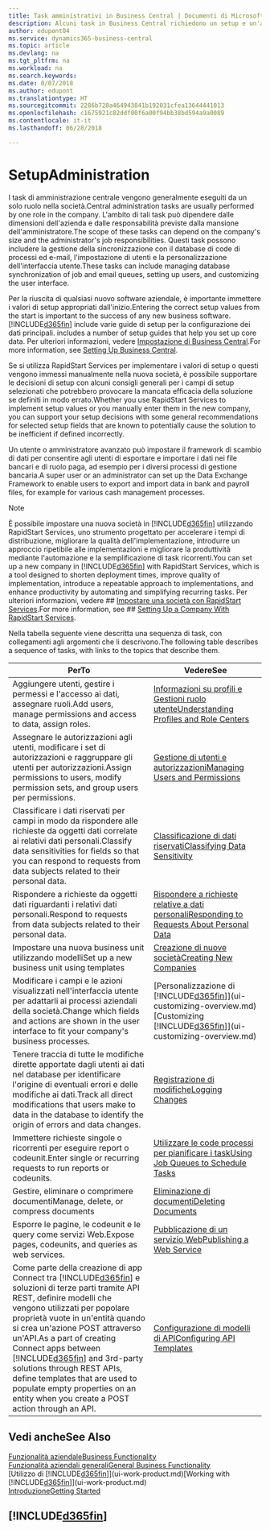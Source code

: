 ```yaml
---
title: Task amministrativi in Business Central | Documenti di Microsoft
description: Alcuni task in Business Central richiedono un setup e un'amministrazione centrale. In questa sezione, viene fornita una descrizione di tali task e informazioni su come utilizzarli.
author: edupont04
ms.service: dynamics365-business-central
ms.topic: article
ms.devlang: na
ms.tgt_pltfrm: na
ms.workload: na
ms.search.keywords: 
ms.date: 0/07/2018
ms.author: edupont
ms.translationtype: HT
ms.sourcegitcommit: 2286b728a464943841b192031cfea13644441013
ms.openlocfilehash: c1675921c82ddf00f6a00f94bb38bd594a9a0089
ms.contentlocale: it-it
ms.lasthandoff: 06/28/2018

---
```

# <a name="administration"></a><span data-ttu-id="c8d1e-104">Setup</span><span class="sxs-lookup"><span data-stu-id="c8d1e-104">Administration</span></span>
<span data-ttu-id="c8d1e-105">I task di amministrazione centrale vengono generalmente eseguiti da un solo ruolo nella società.</span><span class="sxs-lookup"><span data-stu-id="c8d1e-105">Central administration tasks are usually performed by one role in the company.</span></span> <span data-ttu-id="c8d1e-106">L'ambito di tali task può dipendere dalle dimensioni dell'azienda e dalle responsabilità previste dalla mansione dell'amministratore.</span><span class="sxs-lookup"><span data-stu-id="c8d1e-106">The scope of these tasks can depend on the company's size and the administrator's job responsibilities.</span></span> <span data-ttu-id="c8d1e-107">Questi task possono includere la gestione della sincronizzazione con il database di code di processi ed e-mail, l'impostazione di utenti e la personalizzazione dell'interfaccia utente.</span><span class="sxs-lookup"><span data-stu-id="c8d1e-107">These tasks can include managing database synchronization of job and email queues, setting up users, and customizing the user interface.</span></span>  

<span data-ttu-id="c8d1e-108">Per la riuscita di qualsiasi nuovo software aziendale, è importante immettere i valori di setup appropriati dall'inizio.</span><span class="sxs-lookup"><span data-stu-id="c8d1e-108">Entering the correct setup values from the start is important to the success of any new business software.</span></span> [!INCLUDE[d365fin](includes/d365fin_md.md)]<span data-ttu-id="c8d1e-109"> include varie guide di setup per la configurazione dei dati principali.</span><span class="sxs-lookup"><span data-stu-id="c8d1e-109"> includes a number of setup guides that help you set up core data.</span></span> <span data-ttu-id="c8d1e-110">Per ulteriori informazioni, vedere [Impostazione di Business Central](setup.md).</span><span class="sxs-lookup"><span data-stu-id="c8d1e-110">For more information, see [Setting Up Business Central](setup.md).</span></span>

<span data-ttu-id="c8d1e-111">Se si utilizza RapidStart Services per implementare i valori di setup o questi vengono immessi manualmente nella nuova società, è possibile supportare le decisioni di setup con alcuni consigli generali per i campi di setup selezionati che potrebbero provocare la mancata efficacia della soluzione se definiti in modo errato.</span><span class="sxs-lookup"><span data-stu-id="c8d1e-111">Whether you use RapidStart Services to implement setup values or you manually enter them in the new company, you can support your setup decisions with some general recommendations for selected setup fields that are known to potentially cause the solution to be inefficient if defined incorrectly.</span></span>  

<span data-ttu-id="c8d1e-112">Un utente o amministratore avanzato può impostare il framework di scambio di dati per consentire agli utenti di esportare e importare i dati nei file bancari e di ruolo paga, ad esempio per i diversi processi di gestione bancaria.</span><span class="sxs-lookup"><span data-stu-id="c8d1e-112">A super user or an administrator can set up the Data Exchange Framework to enable users to export and import data in bank and payroll files, for example for various cash management processes.</span></span>

> [!NOTE]
> <span data-ttu-id="c8d1e-113">È possibile impostare una nuova società in [!INCLUDE[d365fin](includes/d365fin_md.md)] utilizzando RapidStart Services, uno strumento progettato per accelerare i tempi di distribuzione, migliorare la qualità dell'implementazione, introdurre un approccio ripetibile alle implementazioni e migliorare la produttività mediante l'automazione e la semplificazione di task ricorrenti.</span><span class="sxs-lookup"><span data-stu-id="c8d1e-113">You can set up a new company in [!INCLUDE[d365fin](includes/d365fin_md.md)] with RapidStart Services, which is a tool designed to shorten deployment times, improve quality of implementation, introduce a repeatable approach to implementations, and enhance productivity by automating and simplifying recurring tasks.</span></span> <span data-ttu-id="c8d1e-114">Per ulteriori informazioni, vedere ## [Impostare una società con RapidStart Services](admin-set-up-a-company-with-rapidstart.md).</span><span class="sxs-lookup"><span data-stu-id="c8d1e-114">For more information, see ## [Setting Up a Company With RapidStart Services](admin-set-up-a-company-with-rapidstart.md).</span></span>

<span data-ttu-id="c8d1e-115">Nella tabella seguente viene descritta una sequenza di task, con collegamenti agli argomenti che li descrivono.</span><span class="sxs-lookup"><span data-stu-id="c8d1e-115">The following table describes a sequence of tasks, with links to the topics that describe them.</span></span>   

|<span data-ttu-id="c8d1e-116">**Per**</span><span class="sxs-lookup"><span data-stu-id="c8d1e-116">**To**</span></span>|<span data-ttu-id="c8d1e-117">**Vedere**</span><span class="sxs-lookup"><span data-stu-id="c8d1e-117">**See**</span></span>|  
|------------|-------------|  
|<span data-ttu-id="c8d1e-118">Aggiungere utenti, gestire i permessi e l'accesso ai dati, assegnare ruoli.</span><span class="sxs-lookup"><span data-stu-id="c8d1e-118">Add users, manage permissions and access to data, assign roles.</span></span>|[<span data-ttu-id="c8d1e-119">Informazioni su profili e Gestioni ruolo utente</span><span class="sxs-lookup"><span data-stu-id="c8d1e-119">Understanding Profiles and Role Centers</span></span>](admin-users-profiles-roles.md)|  
|<span data-ttu-id="c8d1e-120">Assegnare le autorizzazioni agli utenti, modificare i set di autorizzazioni e raggruppare gli utenti per autorizzazioni.</span><span class="sxs-lookup"><span data-stu-id="c8d1e-120">Assign permissions to users, modify permission sets, and group users per permissions.</span></span>|[<span data-ttu-id="c8d1e-121">Gestione di utenti e autorizzazioni</span><span class="sxs-lookup"><span data-stu-id="c8d1e-121">Managing Users and Permissions</span></span>](ui-how-users-permissions.md)|
|<span data-ttu-id="c8d1e-122">Classificare i dati riservati per campi in modo da rispondere alle richieste da oggetti dati correlate ai relativi dati personali.</span><span class="sxs-lookup"><span data-stu-id="c8d1e-122">Classify data sensitivities for fields so that you can respond to requests from data subjects related to their personal data.</span></span>|[<span data-ttu-id="c8d1e-123">Classificazione di dati riservati</span><span class="sxs-lookup"><span data-stu-id="c8d1e-123">Classifying Data Sensitivity</span></span>](admin-classifying-data-sensitivity.md)|
|<span data-ttu-id="c8d1e-124">Rispondere a richieste da oggetti dati riguardanti i relativi dati personali.</span><span class="sxs-lookup"><span data-stu-id="c8d1e-124">Respond to requests from data subjects related to their personal data.</span></span>|[<span data-ttu-id="c8d1e-125">Rispondere a richieste relative a dati personali</span><span class="sxs-lookup"><span data-stu-id="c8d1e-125">Responding to Requests About Personal Data</span></span>](admin-responding-to-requests-about-personal-data.md)|
|<span data-ttu-id="c8d1e-126">Impostare una nuova business unit utilizzando modelli</span><span class="sxs-lookup"><span data-stu-id="c8d1e-126">Set up a new business unit using templates</span></span>|[<span data-ttu-id="c8d1e-127">Creazione di nuove società</span><span class="sxs-lookup"><span data-stu-id="c8d1e-127">Creating New Companies</span></span>](about-new-company.md)|
|<span data-ttu-id="c8d1e-128">Modificare i campi e le azioni visualizzati nell'interfaccia utente per adattarli ai processi aziendali della società.</span><span class="sxs-lookup"><span data-stu-id="c8d1e-128">Change which fields and actions are shown in the user interface to fit your company's business processes.</span></span> |<span data-ttu-id="c8d1e-129">[Personalizzazione di [!INCLUDE[d365fin](includes/d365fin_md.md)]](ui-customizing-overview.md)</span><span class="sxs-lookup"><span data-stu-id="c8d1e-129">[Customizing [!INCLUDE[d365fin](includes/d365fin_md.md)]](ui-customizing-overview.md)</span></span> |
|<span data-ttu-id="c8d1e-130">Tenere traccia di tutte le modifiche dirette apportate dagli utenti ai dati nel database per identificare l'origine di eventuali errori e delle modifiche ai dati.</span><span class="sxs-lookup"><span data-stu-id="c8d1e-130">Track all direct modifications that users make to data in the database to identify the origin of errors and data changes.</span></span>|[<span data-ttu-id="c8d1e-131">Registrazione di modifiche</span><span class="sxs-lookup"><span data-stu-id="c8d1e-131">Logging Changes</span></span>](across-log-changes.md)|  
|<span data-ttu-id="c8d1e-132">Immettere richieste singole o ricorrenti per eseguire report o codeunit.</span><span class="sxs-lookup"><span data-stu-id="c8d1e-132">Enter single or recurring requests to run reports or codeunits.</span></span>|[<span data-ttu-id="c8d1e-133">Utilizzare le code processi per pianificare i task</span><span class="sxs-lookup"><span data-stu-id="c8d1e-133">Using Job Queues to Schedule Tasks</span></span>](admin-job-queues-schedule-tasks.md)|  
|<span data-ttu-id="c8d1e-134">Gestire, eliminare o comprimere documenti</span><span class="sxs-lookup"><span data-stu-id="c8d1e-134">Manage, delete, or compress documents</span></span>|[<span data-ttu-id="c8d1e-135">Eliminazione di documenti</span><span class="sxs-lookup"><span data-stu-id="c8d1e-135">Deleting Documents</span></span>](admin-manage-documents.md)|  
|<span data-ttu-id="c8d1e-136">Esporre le pagine, le codeunit e le query come servizi Web.</span><span class="sxs-lookup"><span data-stu-id="c8d1e-136">Expose pages, codeunits, and queries as web services.</span></span>|[<span data-ttu-id="c8d1e-137">Pubblicazione di un servizio Web</span><span class="sxs-lookup"><span data-stu-id="c8d1e-137">Publishing a Web Service</span></span>](across-how-publish-web-service.md)|
|<span data-ttu-id="c8d1e-138">Come parte della creazione di app Connect tra [!INCLUDE[d365fin](includes/d365fin_md.md)] e soluzioni di terze parti tramite API REST, definire modelli che vengono utilizzati per popolare proprietà vuote in un'entità quando si crea un'azione POST attraverso un'API.</span><span class="sxs-lookup"><span data-stu-id="c8d1e-138">As a part of creating Connect apps between [!INCLUDE[d365fin](includes/d365fin_md.md)] and 3rd-party solutions through REST APIs, define templates that are used to populate empty properties on an entity when you create a POST action through an API.</span></span>|[<span data-ttu-id="c8d1e-139">Configurazione di modelli di API</span><span class="sxs-lookup"><span data-stu-id="c8d1e-139">Configuring API Templates</span></span>](admin-configuring-api-template.md)|

## <a name="see-also"></a><span data-ttu-id="c8d1e-140">Vedi anche</span><span class="sxs-lookup"><span data-stu-id="c8d1e-140">See Also</span></span>
[<span data-ttu-id="c8d1e-141">Funzionalità aziendale</span><span class="sxs-lookup"><span data-stu-id="c8d1e-141">Business Functionality</span></span>](across-business-functionality.md)  
[<span data-ttu-id="c8d1e-142">Funzionalità aziendali generali</span><span class="sxs-lookup"><span data-stu-id="c8d1e-142">General Business Functionality</span></span>](ui-across-business-areas.md)  
<span data-ttu-id="c8d1e-143">[Utilizzo di [!INCLUDE[d365fin](includes/d365fin_md.md)]](ui-work-product.md)</span><span class="sxs-lookup"><span data-stu-id="c8d1e-143">[Working with [!INCLUDE[d365fin](includes/d365fin_md.md)]](ui-work-product.md)</span></span>  
[<span data-ttu-id="c8d1e-144">Introduzione</span><span class="sxs-lookup"><span data-stu-id="c8d1e-144">Getting Started</span></span>](product-get-started.md)    

## [!INCLUDE[d365fin](includes/free_trial_md.md)]  
 

